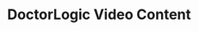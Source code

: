 ---
layout: components
title: DoctorLogic Video Content
description: "Get in front of the right patients quickly with highly-targeted Paid Search Advertising campaigns."
meta_image: "/img/meta/social-reputation.jpg"
page_class:
- class: growth-accelerators
- class: video-content
product: "growth accelerators"
permalink: "/products/growth-accelerators/video-content"
hs_form_id: "75c57a13-9090-4db1-acd0-be51d1a76f7e"
back_page: "growth-accelerators"
page_sections:
- component: hero-2
  component_css: hero-2
  class: video-content__hero
  headline: "Increase Visibility with Video"
  text: "It’s no secret. The use of video in marketing plans is on the rise. Video has been proven to demand more consumer attention than any other medium. It can be used as a method to build awareness about your practice, as a content tool to grow your patient base, or to showcase you as an expert in your field."
  btn:
- component: feature-1
  component_css: feature
  class: video-content__feature--1
  headline: "Establish Trust & Confidence"
  text: "71% of people agree that videos leave them with a positive impression of a practice, and 58% consider businesses with video content to be more trustworthy."
  img: /img/products/growth-accelerators/trust.jpg
  img_alignment: Right
- component: feature-1
  component_css: feature
  class: video-content__feature--2
  headline: "Gain Competitive Advantage"
  text: "Most businesses still don’t have any marketing videos representing their brands, while 61% of businesses that do say online video is the top converter for sales."
  img: /img/products/growth-accelerators/advantage.jpg
  img_alignment: Left
- component: callout-headline
  component_css: callout-headline
  class: callout-headline__growth
  headline: "Video traffic made up 73% of all internet traffic in 2016. Expect to be <span>82%</span> by 2021."
  source: "Google"
- component: feature-1
  component_css: feature
  class: video-content__feature--3
  headline: "Increase Online Visibility"
  text: "Videos can attract 2-3x as many monthly visitors, double prospective clients’ time on site, and increase organic traffic from search engines by 157%."
  img: /img/products/growth-accelerators/online-visibility.jpg
  img_alignment: Right
- component: text-component
  component_css: text-component
  class: video-content__text-component--1
  headline:
  - headline: "Simplify, Educate & Engage"
  text: "Videos can simplify a message and help clients retain 50% more information than text, which is especially useful when educating clients about complex legal issues."
---